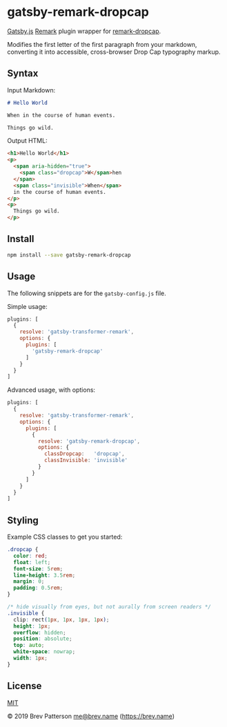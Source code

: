 # gatsby-remark-dropcap

[Gatsby.js][gatsby] [Remark][remark] plugin wrapper for
[remark-dropcap][remarkdropcap].

Modifies the first letter of the first paragraph from your markdown, converting
it into accessible, cross-browser Drop Cap typography markup.

## Syntax

Input Markdown:

```markdown
# Hello World

When in the course of human events.

Things go wild.
```

Output HTML:

```html
<h1>Hello World</h1>
<p>
  <span aria-hidden="true">
    <span class="dropcap">W</span>hen
  </span>
  <span class="invisible">When</span>
  in the course of human events. 
</p>
<p>
  Things go wild.
</p>
```

## Install

```bash
npm install --save gatsby-remark-dropcap
```

## Usage

The following snippets are for the `gatsby-config.js` file.

Simple usage:

```javascript
plugins: [
  {
    resolve: 'gatsby-transformer-remark',
    options: {
      plugins: [
        'gatsby-remark-dropcap'
      ]
    }
  }
]
```

Advanced usage, with options:

```javascript
plugins: [
  {
    resolve: 'gatsby-transformer-remark',
    options: {
      plugins: [
        {
          resolve: 'gatsby-remark-dropcap',
          options: {
            classDropcap:   'dropcap',
            classInvisible: 'invisible'
          }
        }
      ]
    }
  }
]
```

## Styling

Example CSS classes to get you started:

```css
.dropcap {
  color: red;
  float: left;
  font-size: 5rem;
  line-height: 3.5rem;
  margin: 0;
  padding: 0.5rem;
}

/* hide visually from eyes, but not aurally from screen readers */
.invisible {
  clip: rect(1px, 1px, 1px, 1px);
  height: 1px;
  overflow: hidden;
  position: absolute;
  top: auto;
  white-space: nowrap;
  width: 1px;
}
```

## License

[MIT][mit]

© 2019 Brev Patterson <me@brev.name> (https://brev.name)

[gatsby]: https://www.gatsbyjs.org/
[mit]: https://github.com/brev/gatsby-remark-contianers/blob/master/LICENSE
[remark]: https://remark.js.org/
[remarkdropcap]: https://github.com/brev/remark-dropcap

